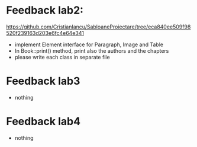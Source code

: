 # Feedback lab2:
https://github.com/CristianIancu/SabloaneProiectare/tree/eca840ee509f98520f239163d203e6fc4e64e341

- implement Element interface for Paragraph, Image and Table
- In Book::print() method, print also the authors and the chapters
- please write each class in separate file

# Feedback lab3

- nothing

# Feedback lab4

- nothing

